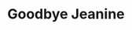 ---
layout: book
title: Goodbye Jeanine
id: 1
cover: /media/images/books/GoodbyeJeanineCover.jpg
back: ""
description: "After experiencing a suicide in the family, is it really possible to sweep up the shattered pieces of a grieving heart and find healing?\n\nThis book examines the faith journey of a mom who learned to survive physically and emotionally after her daughter's suicide and how she dealt with her loss, anger, fear, shame. and guilt."
back-text: "“I believe it is possible to live in the rubble of this warring world, to have a life full of pain and disappointment, and still rejoice.” -Joyce Sackett Fifteen years ago, Joyce Sackett opened her daughter's bedroom door and saw the unthinkable: the girl had committed suicide. How does a mother-or anyone-cope with such a devastating loss? Is it really possible to sweep up the shattered pieces of a grieving heart and find healing again? Goodbye Jeanine is a faith journey--from the despair of a family member's suicide back to hope and joy. This poignant and honest account reveals how Sackett learned to survive both physically and emotionally with the mixed emotions of loss, anger, guilt, fear, and shame--and how you can too. Despite tragic circumstances, God is near to the brokenhearted, bringing comfort and joy from grief and pain."
links:
- title: Buy on Amazon
  img: https://upload.wikimedia.org/wikipedia/commons/7/70/Amazon_logo_plain.svg
  url: https://www.amazon.com/Goodbye-Jeanine-Mothers-Journey-Daughters/dp/157683719X/ref=sr_1_1?ie=UTF8&qid=1518834041&sr=8-1&keywords=Joyce+Sackett

- title: Contact Author for a Copy
  img: none
  url: /contact.html?subject=Goodbye+Jeanine+book&message=Dear+Joyce%0A%0AI+would+love+to+purchase+your+book+%22Goodbye+Jeanine%22%0A%0Aplease+get+back+to+me+with+more+information
---